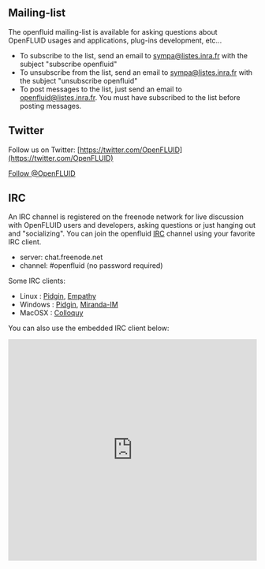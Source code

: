 
## Mailing-list

The openfluid mailing-list is available for asking questions about OpenFLUID usages and applications, plug-ins development, etc...

* To subscribe to the list, send an email to [sympa@listes.inra.fr](mailto:sympa@listes.inra.fr?subject=subscribe%20openfluid) with the subject "subscribe openfluid"
* To unsubscribe from the list, send an email to [sympa@listes.inra.fr](mailto:sympa@listes.inra.fr?subject=unsubscribe%20openfluid) with the subject "unsubscribe openfluid"
* To post messages to the list, just send an email to [openfluid@listes.inra.fr](mailto:openfluid@listes.inra.fr). You must have subscribed to the list before posting messages.


## Twitter

Follow us on Twitter: [https://twitter.com/OpenFLUID](https://twitter.com/OpenFLUID)

<a href="https://twitter.com/OpenFLUID?ref_src=twsrc%5Etfw" class="twitter-follow-button" data-size="large" data-show-count="false">Follow @OpenFLUID</a><script async src="https://platform.twitter.com/widgets.js" charset="utf-8"></script>


## IRC

An IRC channel is registered on the freenode network for live discussion with OpenFLUID users and developers, asking questions or just hanging out and "socializing".
You can join the openfluid [IRC](http://en.wikipedia.org/wiki/Internet_Relay_Chat) channel using your favorite IRC client.

* server: chat.freenode.net
* channel: #openfluid (no password required)


Some IRC clients:

* Linux : [Pidgin](http://pidgin.im/), [Empathy](http://live.gnome.org/Empathy)
* Windows : [Pidgin](http://pidgin.im/), [Miranda-IM](http://www.miranda-im.org/)
* MacOSX : [Colloquy](http://colloquy.info/)


You can also use the embedded IRC client below:

<iframe src="https://kiwiirc.com/client/irc.freenode.com/?#openfluid" style="border:0; width:100%; height:450px;"></iframe>
